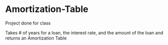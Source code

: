# Amortization-Table
Project done for class 

Takes # of years for a loan, the interest rate, and the amount of the loan and returns an Amortization Table
